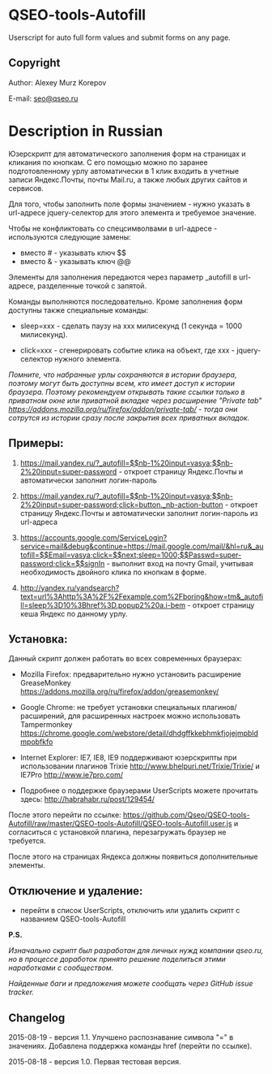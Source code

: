 # QSEO-tools-Autofill

Userscript for auto full form values and submit forms on any page.

Copyright
------------------------

Author: Alexey Murz Korepov

E-mail: seo@qseo.ru

Description in Russian
========================

Юзерскрипт для автоматического заполнения форм на страницах и кликания по кнопкам. С его помощью можно по заранее подготовленному урлу автоматически в 1 клик входить в учетные записи Яндекс.Почты, почты Mail.ru, а также любых других сайтов и сервисов.

Для того, чтобы заполнить поле формы значением - нужно указать в url-адресе jquery-селектор для этого элемента и требуемое значение.

Чтобы не конфликтовать со спецсимволвами в url-адресе - используются следующие замены:
- вместо # - указывать ключ $$
- вместо & - указывать ключ @@

Элементы для заполнения передаются через параметр _autofill в url-адресе, разделенные точкой с запятой. 

Команды выполняются последовательно. Кроме заполнения форм доступны также специальные команды:

- sleep=xxx - сделать паузу на ххх милисекунд (1 секунда = 1000 милисекунд).

- click=xxx - сгенерировать событие клика на объект, где xxx - jquery-селектор нужного элемента.

*Помните, что набранные урлы сохраняются в истории браузера, поэтому могут быть доступны всем, кто имеет доступ к истории браузера. Поэтому рекомендуем открывать такие ссылки только в приватном окне или приватной вкладке через расширение "Private tab" https://addons.mozilla.org/ru/firefox/addon/private-tab/ - тогда они сотрутся из истории сразу после закрытия всех приватных вкладок.*


Примеры: 
------------------------

1. https://mail.yandex.ru/?_autofill=$$nb-1%20input=vasya;$$nb-2%20input=super-password - откроет страницу Яндекс.Почты и автоматически заполнит логин-пароль

2. https://mail.yandex.ru/?_autofill=$$nb-1%20input=vasya;$$nb-2%20input=super-password;click=button._nb-action-button - откроет страницу Яндекс.Почты и автоматически заполнит логин-пароль из url-адреса

3. https://accounts.google.com/ServiceLogin?service=mail&debug&continue=https://mail.google.com/mail/&hl=ru&_autofill=$$Email=vasya;click=$$next;sleep=1000;$$Passwd=super-password;click=$$signIn - выполнит вход на почту Gmail, учитывая необходимость двойного клика по кнопкам в форме.

4. http://yandex.ru/yandsearch?text=url%3Ahttp%3A%2F%2Fexample.com%2Fboring&how=tm&_autofill=sleep%3D10%3Bhref%3D.popup2%20a.i-bem - откроет страницу кеша Яндекс по данному урлу.


Установка:
------------------------

Данный скрипт должен работать во всех современных браузерах:

- Mozilla Firefox: предварительно нужно установить расширение GreaseMonkey https://addons.mozilla.org/ru/firefox/addon/greasemonkey/

- Google Chrome: не требует установки специальных плагинов/расширений, для расширенных настроек можно использовать Tampermonkey https://chrome.google.com/webstore/detail/dhdgffkkebhmkfjojejmpbldmpobfkfo

- Internet Explorer: IE7, IE8, IE9 поддерживают юзерскрипты при использовании плагинов Trixie http://www.bhelpuri.net/Trixie/Trixie/ и IE7Pro http://www.ie7pro.com/

- Подробнее о поддержке браузерами UserScripts можете прочитать здесь: http://habrahabr.ru/post/129454/

После этого перейти по ссылке: https://github.com/Qseo/QSEO-tools-Autofill/raw/master/QSEO-tools-Autofill/QSEO-tools-Autofill.user.js
и согласиться с установкой плагина, перезагружать браузер не требуется.

После этого на страницах Яндекса должны появиться дополнительные элементы.

Отключение и удаление:
------------------------

- перейти в список UserScripts, отключить или удалить скрипт с названием QSEO-tools-Autofill

**P.S.**

*Изначально скрипт был разработан для личных нужд компании qseo.ru, но в процессе доработок принято решение поделиться этими наработками с сообществом.*

*Найденные баги и предложения можете сообщать через GitHub issue tracker.*


Changelog
------------------------

2015-08-19 - версия 1.1. Улучшено распознавание символа "=" в значениях. Добавлена поддержка команды href (перейти по ссылке).

2015-08-18 - версия 1.0. Первая тестовая версия.